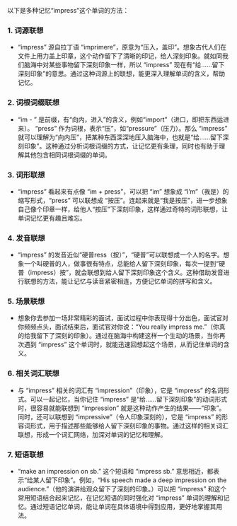 以下是多种记忆“impress”这个单词的方法：

### 1. 词源联想
 - “impress” 源自拉丁语 “imprimere”，原意为“压入，盖印”。想象古代人们在文件上用力盖上印章，这个动作留下了清晰的印记，给人深刻印象。就如同我们脑海中对某些事物留下深刻印象一样，所以 “impress” 现在有“给……留下深刻印象”的意思。通过这种词源上的联想，能更深入理解单词的含义，帮助记忆。

### 2. 词根词缀联想
 - “im - ” 是前缀，有“向内，进入”的含义，例如“import”（进口，即把东西运进来）。 “press” 作为词根，表示“压”，如“pressure”（压力）。那么 “impress” 就可以理解为“向内压”，把某种东西深深地压入脑海中，也就是“给……留下深刻印象”。这种通过分析词根词缀的方式，让记忆更有条理，同时也有助于理解其他包含相同词根词缀的单词。

### 3. 词形联想
 - “impress” 看起来有点像 “im + press”，可以把 “im” 想象成 “I’m”（我是）的缩写形式，“press” 可以联想成 “按压”。连起来就是“我是按压”，进一步想象自己像个印章一样，给他人“按压”下深刻印象，这样通过奇特的词形联想，让单词记忆更有趣且难忘。

### 4. 发音联想
 - “impress” 的发音近似“硬普ress（按）”，“硬普”可以联想成一个人的名字。想象一个叫硬普的人，做事很有特点，总能给人留下深刻印象，每次一提到“硬普（impress）按”，就会联想到给人留下深刻印象这个含义。这种借助发音进行联想的方法，能让记忆与读音紧密相连，方便记忆单词的拼写和含义。

### 5. 场景联想
 - 想象你去参加一场非常精彩的面试，面试过程中你表现得十分出色，面试官对你频频点头，面试结束后，面试官对你说：“You really impress me.”（你真的给我留下了深刻的印象）。通过在脑海中构建这样一个生动的场景，当你再次遇到 “impress” 这个单词时，就能迅速回想起这个场景，从而记住单词的含义。

### 6. 相关词汇联想
 - 与 “impress” 相关的词汇有 “impression”（印象），它是 “impress” 的名词形式。可以一起记忆，当你记住 “impress” 是“给……留下深刻印象”的动词形式时，很容易就能联想到 “impression” 就是这种动作产生的结果——“印象”。同时，还可以联想到 “impressive”（令人印象深刻的），它是 “impress” 的形容词形式，用于描述那些能够给人留下深刻印象的事物。通过这样的相关词汇联想，形成一个词汇网络，加深对单词的记忆和理解。

### 7. 短语联想
 - “make an impression on sb.” 这个短语和 “impress sb.” 意思相近，都表示“给某人留下印象”。例如，“His speech made a deep impression on the audience.”（他的演讲给观众留下了深刻的印象。）可以把 “impress” 和这个常用短语结合起来记忆，在记忆短语的同时强化对 “impress” 单词的理解和记忆。通过短语记忆单词，能让单词在具体语境中得到应用，更好地掌握其用法。 